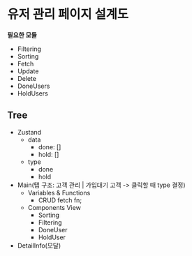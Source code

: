 # 유저 관리 페이지 설계도
**필요한 모듈**
- Filtering
- Sorting
- Fetch
- Update
- Delete
- DoneUsers
- HoldUsers

## Tree
- Zustand
    - data
        - done: []
        - hold: []
    - type
        - done
        - hold
- Main(탭 구조: 고객 관리 | 가입대기 고객 -> 클릭할 때 type 결정)
    - Variables & Functions
        - CRUD fetch fn;
    - Components View
        - Sorting   
        - Filtering
        - DoneUser
        - HoldUser
- DetailInfo(모달)